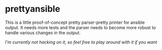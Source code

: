 # prettyansible

This is a little proof-of-concept pretty parser-pretty printer for
ansible output. It needs more tests and the parser needs to become more
robust to handle various changes in the output.

*I'm currently not hacking on it, so feel free to play around with it if
you want*
